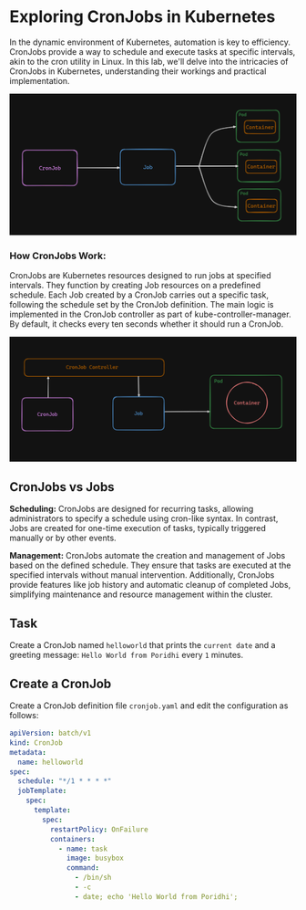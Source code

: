 # Exploring CronJobs in Kubernetes

In the dynamic environment of Kubernetes, automation is key to efficiency. CronJobs provide a way to schedule and execute tasks at specific intervals, akin to the cron utility in Linux. In this lab, we'll delve into the intricacies of CronJobs in Kubernetes, understanding their workings and practical implementation.

![alt text](image-1.png)


### How CronJobs Work:
CronJobs are Kubernetes resources designed to run jobs at specified intervals. They function by creating Job resources on a predefined schedule. Each Job created by a CronJob carries out a specific task, following the schedule set by the CronJob definition. The main logic is implemented in the CronJob controller as part of kube-controller-manager. By default, it checks every ten seconds whether it should run a CronJob.

![alt text](image.png)

## CronJobs vs Jobs

**Scheduling:** CronJobs are designed for recurring tasks, allowing administrators to specify a schedule using cron-like syntax. In contrast, Jobs are created for one-time execution of tasks, typically triggered manually or by other events.

**Management:** CronJobs automate the creation and management of Jobs based on the defined schedule. They ensure that tasks are executed at the specified intervals without manual intervention. Additionally, CronJobs provide features like job history and automatic cleanup of completed Jobs, simplifying maintenance and resource management within the cluster.

## Task

Create a CronJob named `helloworld` that prints the `current date` and a greeting message: `Hello World from Poridhi` every `1` minutes.

## Create a CronJob

Create a CronJob definition file `cronjob.yaml` and edit the configuration as follows:

```yaml
apiVersion: batch/v1
kind: CronJob
metadata:
  name: helloworld
spec:
  schedule: "*/1 * * * *"
  jobTemplate:
    spec:
      template:
        spec:
          restartPolicy: OnFailure
          containers:
            - name: task
              image: busybox
              command:
                - /bin/sh
                - -c
                - date; echo 'Hello World from Poridhi';
```
